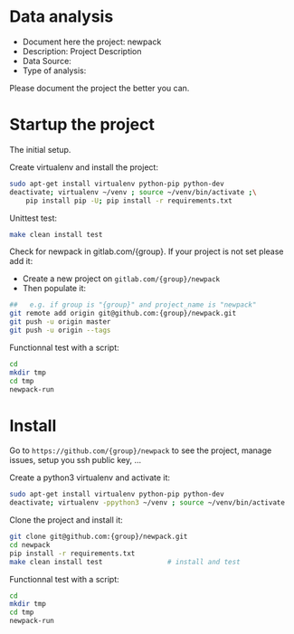 # Data analysis
- Document here the project: newpack
- Description: Project Description
- Data Source:
- Type of analysis:

Please document the project the better you can.

# Startup the project

The initial setup.

Create virtualenv and install the project:
```bash
sudo apt-get install virtualenv python-pip python-dev
deactivate; virtualenv ~/venv ; source ~/venv/bin/activate ;\
    pip install pip -U; pip install -r requirements.txt
```

Unittest test:
```bash
make clean install test
```

Check for newpack in gitlab.com/{group}.
If your project is not set please add it:

- Create a new project on `gitlab.com/{group}/newpack`
- Then populate it:

```bash
##   e.g. if group is "{group}" and project_name is "newpack"
git remote add origin git@github.com:{group}/newpack.git
git push -u origin master
git push -u origin --tags
```

Functionnal test with a script:

```bash
cd
mkdir tmp
cd tmp
newpack-run
```

# Install

Go to `https://github.com/{group}/newpack` to see the project, manage issues,
setup you ssh public key, ...

Create a python3 virtualenv and activate it:

```bash
sudo apt-get install virtualenv python-pip python-dev
deactivate; virtualenv -ppython3 ~/venv ; source ~/venv/bin/activate
```

Clone the project and install it:

```bash
git clone git@github.com:{group}/newpack.git
cd newpack
pip install -r requirements.txt
make clean install test                # install and test
```
Functionnal test with a script:

```bash
cd
mkdir tmp
cd tmp
newpack-run
```
